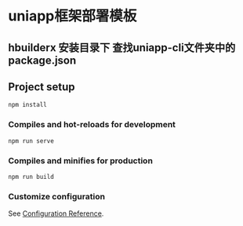 # uniapp框架部署模板

## hbuilderx 安装目录下 查找uniapp-cli文件夹中的package.json

## Project setup
```
npm install
```

### Compiles and hot-reloads for development
```
npm run serve
```

### Compiles and minifies for production
```
npm run build
```

### Customize configuration
See [Configuration Reference](https://cli.vuejs.org/config/).
